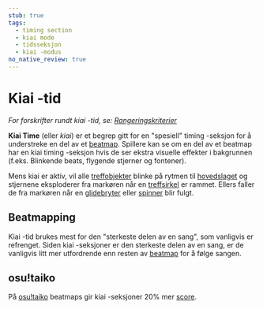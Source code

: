 ```yaml
---
stub: true
tags:
  - timing section
  - kiai mode
  - tidsseksjon
  - kiai -modus
no_native_review: true
---
```


# Kiai -tid

*For forskrifter rundt kiai -tid, se: [Rangeringskriterier](/wiki/Ranking_Criteria)*

**Kiai Time** (eller *kiai*) er et begrep gitt for en "spesiell" timing -seksjon for å understreke en del av et [beatmap](/wiki/Beatmap). Spillere kan se om en del av et beatmap har en kiai timing -seksjon hvis de ser ekstra visuelle effekter i bakgrunnen (f.eks. Blinkende beats, flygende stjerner og fontener).

Mens kiai er aktiv, vil alle [treffobjekter](/wiki/Hit_object) blinke på rytmen til [hovedslaget](/wiki/Beatmap_Editor/Timing) og stjernene eksploderer fra markøren når en [treffsirkel](/wiki/Hit_object/Hit_circle) er rammet. Ellers faller de fra markøren når en [glidebryter](/wiki/Hit_object/Slider) eller [spinner](/wiki/Hit_object/Spinner) blir fulgt.

## Beatmapping

Kiai -tid brukes mest for den "sterkeste delen av en sang", som vanligvis er refrenget. Siden kiai -seksjoner er den sterkeste delen av en sang, er de vanligvis litt mer utfordrende enn resten av [beatmap](/wiki/Beatmap) for å følge sangen.

## osu!taiko

På [osu!taiko](/wiki/Game_mode/osu!taiko) beatmaps gir kiai -seksjoner 20% mer [score](/wiki/Score).
